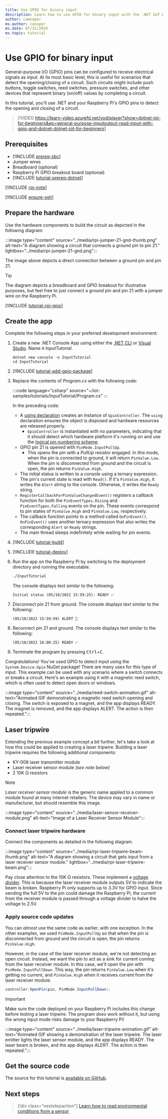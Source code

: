 ```yaml
---
title: Use GPIO for binary input
description: Learn how to use GPIO for binary input with the .NET IoT Libraries.
author: camsoper
ms.author: casoper
ms.date: 07/31/2024
ms.topic: tutorial
---
```


# Use GPIO for binary input

General-purpose I/O (GPIO) pins can be configured to receive electrical signals as input. At its most basic level, this is useful for scenarios that detect the opening/closing of a circuit. Such circuits might include push buttons, toggle switches, reed switches, pressure switches, and other devices that represent binary (on/off) values by completing a circuit.

In this tutorial, you'll use .NET and your Raspberry Pi's GPIO pins to detect the opening and closing of a circuit.

> [!VIDEO https://learn-video.azurefd.net/vod/player?show=dotnet-iot-for-beginners&ep=general-purpose-inputoutput-read-input-with-gpio-and-dotnet-dotnet-iot-for-beginners]

## Prerequisites

- [!INCLUDE [prereq-sbc](../includes/prereq-sbc.md)]
- Jumper wires
- Breadboard (optional)
- Raspberry Pi GPIO breakout board (optional)
- [!INCLUDE [tutorial-prereq-dotnet](../includes/tutorial-prereq-dotnet.md)]

[!INCLUDE [rpi-note](../includes/rpi-note.md)]

[!INCLUDE [ensure-ssh](../includes/ensure-ssh.md)]

## Prepare the hardware

Use the hardware components to build the circuit as depicted in the following diagram:

:::image type="content" source="../media/rpi-jumper-21-gnd-thumb.png" alt-text="A diagram showing a circuit that connects a ground pin to pin 21." lightbox="../media/rpi-jumper-21-gnd.png":::

The image above depicts a direct connection between a ground pin and pin 21.

> [!TIP]
> The diagram depicts a breadboard and GPIO breakout for illustrative purposes, but feel free to just connect a ground pin and pin 21 with a jumper wire on the Raspberry Pi.

[!INCLUDE [tutorial-rpi-gpio](../includes/tutorial-rpi-gpio.md)]

## Create the app

Complete the following steps in your preferred development environment:

1. Create a new .NET Console App using either the [.NET CLI](../../core/tools/dotnet-new.md) or [Visual Studio](../../core/tutorials/with-visual-studio.md). Name it *InputTutorial*.

    ```dotnetcli
    dotnet new console -o InputTutorial
    cd InputTutorial
    ```

1. [!INCLUDE [tutorial-add-gpio-package](../includes/tutorial-add-gpio-package.md)]
1. Replace the contents of *Program.cs* with the following code:

    :::code language="csharp" source="~/iot-samples/tutorials/InputTutorial/Program.cs" :::

    In the preceding code:

    - A [using declaration](../../csharp/language-reference/statements/using.md) creates an instance of `GpioController`. The `using` declaration ensures the object is disposed and hardware resources are released properly.
        - `GpioController` is instantiated with no parameters, indicating that it should detect which hardware platform it's running on and use the [logical pin numbering scheme](/dotnet/api/system.device.gpio.pinnumberingscheme).
    - GPIO pin 21 is opened with `PinMode.InputPullUp`.
        - This opens the pin with a *PullUp* resistor engaged. In this mode, when the pin is connected to ground, it will return `PinValue.Low`. When the pin is disconnected from ground and the circuit is open, the pin returns `PinValue.High`.
    - The initial status is written to a console using a ternary expression. The pin's current state is read with `Read()`. If it's `PinValue.High`, it writes the `Alert` string to the console. Otherwise, it writes the `Ready` string.
    - `RegisterCallbackForPinValueChangedEvent()` registers a callback function for both the `PinEventTypes.Rising` and `PinEventTypes.Falling` events on the pin. These events correspond to pin states of `PinValue.High` and `PinValue.Low`, respectively.
    - The callback function points to a method called `OnPinEvent()`. `OnPinEvent()` uses another ternary expression that also writes the corresponding `Alert` or `Ready` strings.
    - The main thread sleeps indefinitely while waiting for pin events.

1. [!INCLUDE [tutorial-build](../includes/tutorial-build.md)]
1. [!INCLUDE [tutorial-deploy](../includes/tutorial-deploy.md)]
1. Run the app on the Raspberry Pi by switching to the deployment directory and running the executable.

    ```bash
    ./InputTutorial
    ```

    The console displays text similar to the following:

    ```console
    Initial status (05/10/2022 15:59:25): READY ✅
    ```

1. Disconnect pin 21 from ground. The console displays text similar to the following:

    ```console
    (05/10/2022 15:59:59) ALERT 🚨
    ```

1. Reconnect pin 21 and ground. The console displays text similar to the following:

    ```console
    (05/10/2022 16:00:25) READY ✅
    ```

1. Terminate the program by pressing <kbd>Ctrl</kbd>+<kbd>C</kbd>.

Congratulations! You've used GPIO to detect input using the `System.Device.Gpio` NuGet package! There are many uses for this type of input. This example can be used with any scenario where a switch connects or breaks a circuit. Here's an example using it with a magnetic reed switch, which is often used to detect open doors or windows.

:::image type="content" source="../media/reed-switch-animation.gif" alt-text="Animated GIF demonstrating a magnetic reed switch opening and closing. The switch is exposed to a magnet, and the app displays READY. The magnet is removed, and the app displays ALERT. The action is then repeated.":::

## Laser tripwire

Extending the previous example concept a bit further, let's take a look at how this could be applied to creating a laser tripwire. Building a laser tripwire requires the following additional components:

- KY-008 laser transmitter module
- Laser receiver sensor module *(see note below)*
- 2 10K Ω resistors

> [!NOTE]
> *Laser receiver sensor module* is the generic name applied to a common module found at many internet retailers. The device may vary in name or manufacturer, but should resemble this image.
>
> :::image type="content" source="../media/laser-sensor-receiver-module.png" alt-text="Image of a Laser Receiver Sensor Module":::

### Connect laser tripwire hardware

Connect the components as detailed in the following diagram.

:::image type="content" source="../media/rpi-laser-tripwire-beam-thumb.png" alt-text="A diagram showing a circuit that gets input from a laser receiver sensor module." lightbox="../media/rpi-laser-tripwire-beam.png":::

Pay close attention to the 10K Ω resistors. These implement a [voltage divider](https://www.seeedstudio.com/blog/2019/10/09/voltage-dividers-everything-you-need-to-know/). This is because the laser receiver module outputs 5V to indicate the beam is broken. Raspberry Pi only supports up to 3.3V for GPIO input. Since sending the full 5V to the pin could damage the Raspberry Pi, the current from the receiver module is passed through a voltage divider to halve the voltage to 2.5V.

### Apply source code updates

You can *almost* use the same code as earlier, with one exception. In the other examples, we used `PinMode.InputPullUp` so that when the pin is disconnected from ground and the circuit is open, the pin returns `PinValue.High`.

However, in the case of the laser receiver module, we're not detecting an open circuit. Instead, we want the pin to act as a sink for current coming from the laser receiver module. In this case, we'll open the pin with `PinMode.InputPullDown`. This way, the pin returns `PinValue.Low` when it's getting no current, and `PinValue.High` when it receives current from the laser receiver module.

```csharp
controller.OpenPin(pin, PinMode.InputPullDown);
```

> [!IMPORTANT]
> Make sure the code deployed on your Raspberry Pi includes this change before testing a laser tripwire. The program *does* work without it, but using the wrong input mode risks damage to your Raspberry Pi!

:::image type="content" source="../media/laser-tripwire-animation.gif" alt-text="Animated GIF showing a demonstration of the laser tripwire. The laser emitter lights the laser sensor module, and the app displays READY. The laser beam is broken, and the app displays ALERT. The action is then repeated.":::

## Get the source code

The source for this tutorial is [available on GitHub](https://github.com/MicrosoftDocs/dotnet-iot-assets/tree/main/tutorials/InputTutorial).

## Next steps

> [!div class="nextstepaction"]
> [Learn how to read environmental conditions from a sensor](../tutorials/temp-sensor.md)
